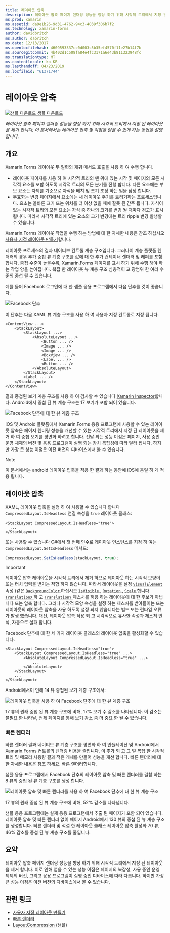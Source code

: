 ```yaml
---
title: 레이아웃 압축
description: 레이아웃 압축 페이지 렌더링 성능을 향상 하기 위해 시각적 트리에서 지정 된 레이아웃을 제거 합니다. 이 문서에서는 레이아웃 압축 및 이점을 얻을 수 있게 하는 방법을 설명 합니다.
ms.prod: xamarin
ms.assetid: da9e1b26-9d31-4762-94c3-4039f306b7f2
ms.technology: xamarin-forms
author: davidbritch
ms.author: dabritch
ms.date: 12/13/2017
ms.openlocfilehash: 4609593337cc0d003c5b35ef4570f11e27b14f7b
ms.sourcegitcommit: 4b402d1c508fa84e4fc3171a6e43b811323948fc
ms.translationtype: MT
ms.contentlocale: ko-KR
ms.lasthandoff: 04/23/2019
ms.locfileid: "61371744"
---
```

# <a name="layout-compression"></a>레이아웃 압축

[![샘플 다운로드](~/media/shared/download.png) 샘플 다운로드](https://developer.xamarin.com/samples/xamarin-forms/userinterface/layoutcompression/)

_레이아웃 압축 페이지 렌더링 성능을 향상 하기 위해 시각적 트리에서 지정 된 레이아웃을 제거 합니다. 이 문서에서는 레이아웃 압축 및 이점을 얻을 수 있게 하는 방법을 설명 합니다._

## <a name="overview"></a>개요

Xamarin.Forms 레이아웃 두 일련의 재귀 메서드 호출을 사용 하 여 수행 합니다.

- 레이아웃 페이지를 사용 하 여 시각적 트리의 맨 위에 있는 시작 및 페이지의 모든 시각적 요소를 포함 하도록 시각적 트리의 모든 분기를 진행 합니다. 다른 요소에는 부모 요소는 자체를 기준으로 자식을 배치 및 크기 조정 하는 일을 담당 합니다.
- 무효화는 변경 페이지에서 요소에는 새 레이아웃 주기를 트리거하는 프로세스입니다. 요소는 올바른 크기 또는 위치를 더 이상 없을 때에 잘못 된 간주 됩니다. 자식이 있는 시각적 트리의 모든 요소는 자식 중 하나의 크기를 변경 될 때마다 경고가 표시 됩니다. 따라서 시각적 트리에 있는 요소의 크기 변경에는 트리 ripple 변경 발생할 수 있습니다.

Xamarin.Forms 레이아웃 작업을 수행 하는 방법에 대 한 자세한 내용은 참조 하십시오 [사용자 지정 레이아웃 만들기](~/xamarin-forms/user-interface/layouts/custom.md)합니다.

레이아웃 프로세스의 결과 네이티브 컨트롤 계층 구조입니다. 그러나이 계층 플랫폼 렌더러의 경우 추가 중첩 뷰 계층 구조를 값에 대 한 추가 컨테이너 렌더러 및 래퍼를 포함 합니다. 중첩 수준이 높을수록, Xamarin.Forms 페이지를 표시 하기 위해 수행 해야 하는 작업 양을 높아집니다. 복잡 한 레이아웃 뷰 계층 구조 심층적이 고 광범위 한 여러 수준의 중첩 될 수 있습니다.

예를 들어 Facebook 로그인에 대 한 샘플 응용 프로그램에서 다음 단추를 것이 좋습니다.

![](layout-compression-images/facebook-button.png "Facebook 단추")

이 단추는 다음 XAML 뷰 계층 구조를 사용 하 여 사용자 지정 컨트롤로 지정 됩니다.

```xaml
<ContentView ...>
    <StackLayout>
        <StackLayout ...>
            <AbsoluteLayout ...>
                <Button ... />    
                <Image ... />
                <Image ... />
                <BoxView ... />
                <Label ... />
                <Button ... />
            </AbsoluteLayout>
        </StackLayout>
        <Label ... />
    </StackLayout>    
</ContentView>
```

결과 중첩된 보기 계층 구조를 사용 하 여 검사할 수 있습니다 [Xamarin Inspector](~/tools/inspector/index.md)합니다. Android에서 중첩 된 뷰 계층 구조는 17 보기가 포함 되어 있습니다.

![](layout-compression-images/no-compression.png "Facebook 단추에 대 한 뷰 계층 구조")

IOS 및 Android 플랫폼에서 Xamarin.Forms 응용 프로그램에 사용할 수 있는 레이아웃 압축은 페이지 렌더링 성능을 개선할 수 있는 시각적 트리에서 지정 된 레이아웃을 제거 하 여 중첩 보기를 평면화 하려고 합니다. 전달 되는 성능 이점은 페이지, 사용 중인 운영 체제의 버전 및 응용 프로그램이 실행 되는 장치 복잡성에 따라 달라 집니다. 하지만 가장 큰 성능 이점은 이전 버전의 디바이스에서 볼 수 있습니다.

> [!NOTE]
> 이 문서에서는 android 레이아웃 압축을 적용 한 결과 하는 동안에 iOS에 동일 하 게 적용 됩니다.

## <a name="layout-compression"></a>레이아웃 압축

XAML, 레이아웃 압축을 설정 하 여 사용할 수 있습니다 합니다 `CompressedLayout.IsHeadless` 연결 속성을 `true` 레이아웃 클래스:

```xaml
<StackLayout CompressedLayout.IsHeadless="true">
  ...
</StackLayout>   
```

또는 사용할 수 있습니다 C#에서 첫 번째 인수로 레이아웃 인스턴스를 지정 하 여는 `CompressedLayout.SetIsHeadless` 메서드:

```csharp
CompressedLayout.SetIsHeadless(stackLayout, true);
```

> [!IMPORTANT]
> 레이아웃 압축 레이아웃을 시각적 트리에서 제거 하므로 레이아웃 하는 시각적 모양이 또는 터치 입력을 받기는 적합 하지 않습니다. 따라서 레이아웃을 설정 [ `VisualElement` ](xref:Xamarin.Forms.VisualElement) 속성 (같은 [ `BackgroundColor` ](xref:Xamarin.Forms.VisualElement.BackgroundColor)하십시오 [ `IsVisible` ](xref:Xamarin.Forms.VisualElement.IsVisible), [ `Rotation` ](xref:Xamarin.Forms.VisualElement.Rotation), [ `Scale` ](xref:Xamarin.Forms.VisualElement.Scale)합니다 [ `TranslationX` ](xref:Xamarin.Forms.VisualElement.TranslationX) 하 고 [ `TranslationY` ](xref:Xamarin.Forms.VisualElement.TranslationY) 제스처를 허용 하는 레이아웃에 대 한 후보가 아닙니다 또는 압축 합니다. 그러나 시각적 모양 속성을 설정 하는 제스처를 받아들이는 또는 레이아웃의 레이아웃 압축을 사용 하도록 설정 되지 않습니다는 빌드 또는 런타임 오류가 발생 했습니다. 대신, 레이아웃 압축 적용 되 고 시각적으로 유사한 속성과 제스처 인식, 자동으로 실패 합니다.

Facebook 단추에 대 한 세 가지 레이아웃 클래스의 레이아웃 압축을 활성화할 수 있습니다.

```xaml
<StackLayout CompressedLayout.IsHeadless="true">
    <StackLayout CompressedLayout.IsHeadless="true" ...>
        <AbsoluteLayout CompressedLayout.IsHeadless="true" ...>
            ...
        </AbsoluteLayout>
    </StackLayout>
    ...
</StackLayout>  
```

Android에서이 인해 14 뷰 중첩된 보기 계층 구조에서:

![](layout-compression-images/layout-compression.png "레이아웃 압축을 사용 하 여 Facebook 단추에 대 한 뷰 계층 구조")

17 뷰의 원래 중첩 된 뷰 계층 구조에 비해, 17% 보기 수 감소를 나타냅니다. 이 감소는 불필요 한 나타날, 전체 페이지를 통해 보기 감소 좀 더 중요 한 될 수 있습니다.

### <a name="fast-renderers"></a>빠른 렌더러

빠른 렌더러 결과 네이티브 뷰 계층 구조를 평면화 하 여 인플레이션 및 Android에서 Xamarin.Forms 컨트롤의 렌더링 비용을 줄입니다. 이 추가 되 고 그 덜 복잡 한 시각적 트리 및 메모리 사용량 결과 적은 개체를 만들어 성능을 개선 합니다. 빠른 렌더러에 대 한 자세한 내용은 참조 하세요. [빠른 렌더러](~/xamarin-forms/internals/fast-renderers.md)합니다.

샘플 응용 프로그램에서 Facebook 단추의 레이아웃 압축 및 빠른 렌더러를 결합 하는 8 뷰의 중첩 된 뷰 계층 구조를 생성 합니다.

![](layout-compression-images/layout-compression-with-fast-renderers.png "레이아웃 압축 및 빠른 렌더러를 사용 하 여 Facebook 단추에 대 한 뷰 계층 구조")

17 뷰의 원래 중첩 된 뷰 계층 구조에 비해, 52% 감소를 나타냅니다.

샘플 응용 프로그램에는 실제 응용 프로그램에서 추출 된 페이지가 포함 되어 있습니다. 레이아웃 압축 및 빠른 렌더러 없이 페이지 Android에서 130 뷰의 중첩 된 뷰 계층 구조를 생성합니다. 빠른 렌더러 및 적절 한 레이아웃 클래스 레이아웃 압축 활성화 70 뷰, 46% 감소를 중첩 된 뷰 계층 구조를 줄입니다.

## <a name="summary"></a>요약

레이아웃 압축 페이지 렌더링 성능을 향상 하기 위해 시각적 트리에서 지정 된 레이아웃을 제거 합니다. 이로 인해 얻을 수 있는 성능 이점은 페이지의 복잡성, 사용 중인 운영 체제의 버전, 그리고 응용 프로그램이 실행 중인 디바이스에 따라 다릅니다. 하지만 가장 큰 성능 이점은 이전 버전의 디바이스에서 볼 수 있습니다.


## <a name="related-links"></a>관련 링크

- [사용자 지정 레이아웃 만들기](~/xamarin-forms/user-interface/layouts/custom.md)
- [빠른 렌더러](~/xamarin-forms/internals/fast-renderers.md)
- [LayoutCompression (샘플)](https://developer.xamarin.com/samples/xamarin-forms/userinterface/layoutcompression/)
